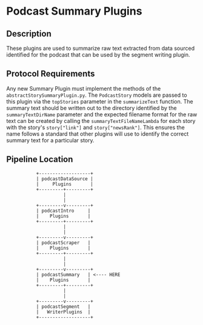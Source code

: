 # Podcast Summary Plugins

## Description
These plugins are used to summarize raw text extracted from data sourced identified for the podcast that can be used by the segment writing plugin. 

## Protocol Requirements
Any new Summary Plugin must implement the methods of the `abstractStorySummaryPlugin.py`.
The `PodcastStory` models are passed to this plugin via the `topStories` parameter in the `summarizeText` function. The summary text should be written out to the directory identified by the `summaryTextDirName` parameter and the expected filename format for the raw text can be created by calling the `summaryTextFileNameLambda` for each story with the story's `story["link"]` and `story["newsRank"]`. This ensures the name follows a standard that other plugins will use to identify the correct summary text for a particular story.

## Pipeline Location

```
           +-------------------+
           | podcastDataSource |
           |     Plugins       |
           +---------+---------+
                     |
                     |
           +---------v---------+
           | podcastIntro     | 
           |    Plugins       |
           +---------+---------+
                     |
                     |
           +---------v---------+
           | podcastScraper   | 
           |    Plugins       |
           +---------+---------+
                     |
                     |
           +---------v---------+
           | podcastSummary   | <---- HERE
           |    Plugins       |
           +---------+---------+
                     |
                     |
           +---------v---------+
           | podcastSegment   | 
           |   WriterPlugins  |
           +-------------------+

```